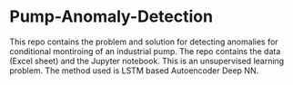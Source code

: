 # Pump-Anomaly-Detection

This repo contains the problem and solution for detecting anomalies for conditional montiroing of an industrial pump. The repo contains the data (Excel sheet) and the Jupyter notebook. This is an unsupervised learning problem. The method used is LSTM based Autoencoder Deep NN. 
